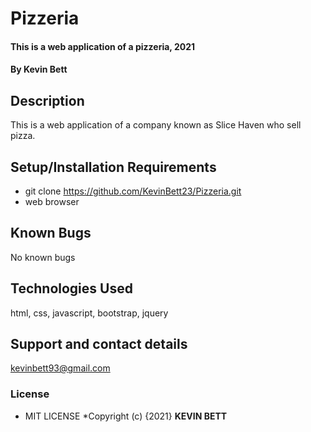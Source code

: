 # Pizzeria
#### This is a web application of a pizzeria, 2021
#### By Kevin Bett
## Description
This is a web application of a company known as Slice Haven who sell pizza. 
## Setup/Installation Requirements
* git clone https://github.com/KevinBett23/Pizzeria.git
* web browser
## Known Bugs
No known bugs
## Technologies Used
html, css, javascript, bootstrap, jquery
## Support and contact details
kevinbett93@gmail.com
### License
* MIT LICENSE
*Copyright (c) {2021} **KEVIN BETT**